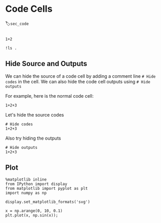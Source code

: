 # Code Cells
:label:`sec_code`

```{.python .input}

1+2
```

```{.python .input}
!ls .
```

## Hide Source and Outputs

We can hide the source of a code cell by adding a comment line `# Hide
codes` in the cell. We can also hide the code cell outputs using `# Hide outputs`

For example, here is the normal code cell:

```{.python .input}
1+2+3
```

Let's hide the source codes
```{.python .input}
# Hide codes
1+2+3
```

Also try hiding the outputs
```{.python .input}
# Hide outputs
1+2+3
```

## Plot

```{.python .input  n=3}
%matplotlib inline
from IPython import display
from matplotlib import pyplot as plt
import numpy as np

display.set_matplotlib_formats('svg')

x = np.arange(0, 10, 0.1)
plt.plot(x, np.sin(x));
```
